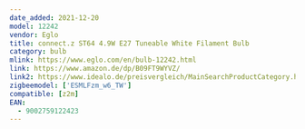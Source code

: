 ```yaml
---
date_added: 2021-12-20
model: 12242
vendor: Eglo
title: connect.z ST64 4.9W E27 Tuneable White Filament Bulb 
category: bulb
mlink: https://www.eglo.com/en/bulb-12242.html
link: https://www.amazon.de/dp/B09FT9WYVZ/
link2: https://www.idealo.de/preisvergleich/MainSearchProductCategory.html?q=9002759122423
zigbeemodel: ['ESMLFzm_w6_TW']
compatible: [z2m]
EAN: 
  - 9002759122423
---
```

